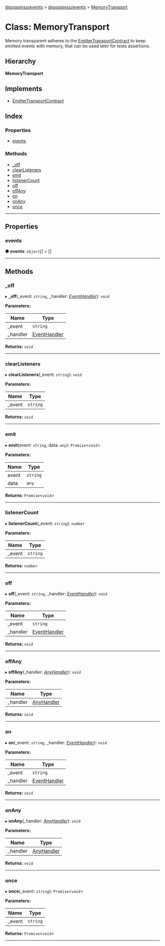 [@poppinss/events](../README.md) > [@poppinss/events](../modules/_poppinss_events.md) > [MemoryTransport](../classes/_poppinss_events.memorytransport.md)

# Class: MemoryTransport

Memory transparent adheres to the [EmitterTransportContract](../interfaces/_poppinss_events.emittertransportcontract.md) to keep emitted events with memory, that can be used later for tests assertions.

## Hierarchy

**MemoryTransport**

## Implements

* [EmitterTransportContract](../interfaces/_poppinss_events.emittertransportcontract.md)

## Index

### Properties

* [events](_poppinss_events.memorytransport.md#events)

### Methods

* [_off](_poppinss_events.memorytransport.md#_off)
* [clearListeners](_poppinss_events.memorytransport.md#clearlisteners)
* [emit](_poppinss_events.memorytransport.md#emit)
* [listenerCount](_poppinss_events.memorytransport.md#listenercount)
* [off](_poppinss_events.memorytransport.md#off)
* [offAny](_poppinss_events.memorytransport.md#offany)
* [on](_poppinss_events.memorytransport.md#on)
* [onAny](_poppinss_events.memorytransport.md#onany)
* [once](_poppinss_events.memorytransport.md#once)

---

## Properties

<a id="events"></a>

###  events

**● events**: *`object`[]* =  []

___

## Methods

<a id="_off"></a>

###  _off

▸ **_off**(_event: *`string`*, _handler: *[EventHandler](../modules/_poppinss_events.md#eventhandler)*): `void`

**Parameters:**

| Name | Type |
| ------ | ------ |
| _event | `string` |
| _handler | [EventHandler](../modules/_poppinss_events.md#eventhandler) |

**Returns:** `void`

___
<a id="clearlisteners"></a>

###  clearListeners

▸ **clearListeners**(_event: *`string`*): `void`

**Parameters:**

| Name | Type |
| ------ | ------ |
| _event | `string` |

**Returns:** `void`

___
<a id="emit"></a>

###  emit

▸ **emit**(event: *`string`*, data: *`any`*): `Promise`<`void`>

**Parameters:**

| Name | Type |
| ------ | ------ |
| event | `string` |
| data | `any` |

**Returns:** `Promise`<`void`>

___
<a id="listenercount"></a>

###  listenerCount

▸ **listenerCount**(_event: *`string`*): `number`

**Parameters:**

| Name | Type |
| ------ | ------ |
| _event | `string` |

**Returns:** `number`

___
<a id="off"></a>

###  off

▸ **off**(_event: *`string`*, _handler: *[EventHandler](../modules/_poppinss_events.md#eventhandler)*): `void`

**Parameters:**

| Name | Type |
| ------ | ------ |
| _event | `string` |
| _handler | [EventHandler](../modules/_poppinss_events.md#eventhandler) |

**Returns:** `void`

___
<a id="offany"></a>

###  offAny

▸ **offAny**(_handler: *[AnyHandler](../modules/_poppinss_events.md#anyhandler)*): `void`

**Parameters:**

| Name | Type |
| ------ | ------ |
| _handler | [AnyHandler](../modules/_poppinss_events.md#anyhandler) |

**Returns:** `void`

___
<a id="on"></a>

###  on

▸ **on**(_event: *`string`*, _handler: *[EventHandler](../modules/_poppinss_events.md#eventhandler)*): `void`

**Parameters:**

| Name | Type |
| ------ | ------ |
| _event | `string` |
| _handler | [EventHandler](../modules/_poppinss_events.md#eventhandler) |

**Returns:** `void`

___
<a id="onany"></a>

###  onAny

▸ **onAny**(_handler: *[AnyHandler](../modules/_poppinss_events.md#anyhandler)*): `void`

**Parameters:**

| Name | Type |
| ------ | ------ |
| _handler | [AnyHandler](../modules/_poppinss_events.md#anyhandler) |

**Returns:** `void`

___
<a id="once"></a>

###  once

▸ **once**(_event: *`string`*): `Promise`<`void`>

**Parameters:**

| Name | Type |
| ------ | ------ |
| _event | `string` |

**Returns:** `Promise`<`void`>

___

